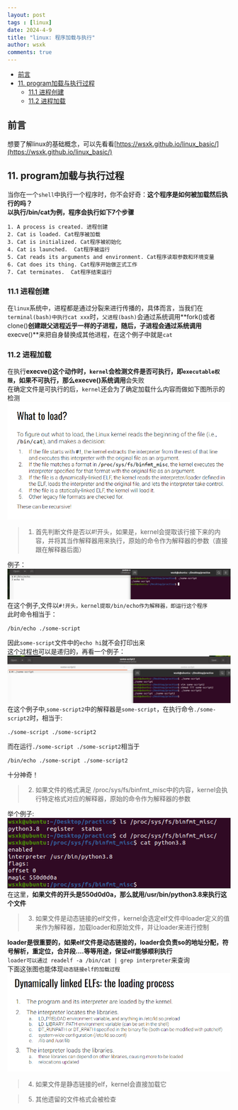 ```yaml
---
layout: post
tags : [linux]
date: 2024-4-9
title: "linux: 程序加载与执行"
author: wsxk
comments: true
---
```


- [前言](#前言)
- [11. program加载与执行过程](#11-program加载与执行过程)
  - [11.1 进程创建](#111-进程创建)
  - [11.2 进程加载](#112-进程加载)


## 前言<br>
想要了解linux的基础概念，可以先看看[https://wsxk.github.io/linux_basic/](https://wsxk.github.io/linux_basic/)

## 11. program加载与执行过程<br>
当你在一个`shell`中执行一个程序时，你不会好奇：**这个程序是如何被加载然后执行的吗？**<br>
**以执行/bin/cat为例，程序会执行如下7个步骤**<br>
```
1. A process is created. 进程创建
2. Cat is loaded. Cat程序被加载
3. Cat is initialized. Cat程序被初始化
4. Cat is launched.  Cat程序被运行
5. Cat reads its arguments and environment. Cat程序读取参数和环境变量
6. Cat does its thing. Cat程序开始做正式工作
7. Cat terminates.  Cat程序结束运行
```
### 11.1 进程创建<br>
在`linux`系统中，进程都是通过分裂来进行传播的，具体而言，当我们在`terminal(bash)中执行cat xxx`时，`父进程(bash)`会通过系统调用**fork()或者clone()**创建跟父进程近乎一样的子进程，随后，子进程会通过系统调用**execve()**来把自身替换成其他进程，在这个例子中就是`cat`<br>

### 11.2 进程加载<br>
在执行**execve()**这个动作时，`kernel`会检测文件是否可执行，即`executable权限`，如果不可执行，那么**execve()系统调用**会失败<br>
在确定文件是可执行的后，`kernel`还会为了确定加载什么内容而做如下图所示的检测<br>
![](https://raw.githubusercontent.com/wsxk/wsxk_pictures/main/2024-3-25/20240409231213.png)

> 1. 首先判断文件是否以#!开头，如果是，kernel会提取该行接下来的内容，并将其当作解释器用来执行，原始的命令作为解释器的参数（直接跟在解释器后面）

例子： <br>
![](https://raw.githubusercontent.com/wsxk/wsxk_pictures/main/2024-3-25/20240409232105.png)
在这个例子,文件以`#!开头，kernel提取/bin/echo作为解释器，即运行这个程序`<br>
此时命令相当于：<br>
        
    /bin/echo ./some-script

因此`some-script`文件中的`echo hi`就不会打印出来<br>
这个过程也可以是递归的，再看一个例子：<br>
![](https://raw.githubusercontent.com/wsxk/wsxk_pictures/main/2024-3-25/20240409232450.png)
在这个例子中,`some-script2`中的解释器是`some-script`，在执行命令`./some-script2`时，相当于:<br>

    ./some-script ./some-script2

而在运行`./some-script ./some-script2`相当于<br>

    /bin/echo ./some-script ./some-script2
    
十分神奇！<br>

> 2. 如果文件的格式满足 /proc/sys/fs/binfmt_misc中的内容，kernel会执行特定格式对应的解释器，原始的命令作为解释器的参数

举个例子:<br>
![](https://raw.githubusercontent.com/wsxk/wsxk_pictures/main/2024-3-25/20240410220458.png)
在这里，**如果文件的开头是550d0d0a，那么就用/usr/bin/python3.8来执行这个文件**<br>

> 3. 如果文件是动态链接的elf文件，kernel会选定elf文件中loader定义的值来作为解释器，加载loader和原始文件，并让loader来进行控制

**loader是很重要的，如果elf文件是动态链接的，loader会负责so的地址分配，符号解析，重定位，合并段....等等用途，保证elf能够顺利执行**<br>
`loader可以通过 readelf -a /bin/cat | grep interpreter`来查询<br>
下面这张图也能体现`动态链接elf的加载过程`<br>
![](https://raw.githubusercontent.com/wsxk/wsxk_pictures/main/2024-3-25/20240410222710.png)


> 4. 如果文件是静态链接的elf，kernel会直接加载它


> 5. 其他遗留的文件格式会被检查